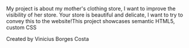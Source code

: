 <!-- What is this Project about -->
My project is about my mother's clothing store, I want to improve the visibility of her store.
Your store is beautiful and delicate, I want to try to convey this to the website!This project showcases semantic HTML5, custom CSS
<!-- Author -->
Created by Vinicius Borges Costa